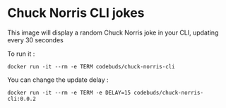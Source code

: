 # Chuck Norris CLI jokes

This image will display a random Chuck Norris joke in your CLI, updating every 30 secondes

To run it : 

```shell
docker run -it --rm -e TERM codebuds/chuck-norris-cli 
```

You can change the update delay : 

```shell
docker run -it --rm -e TERM -e DELAY=15 codebuds/chuck-norris-cli:0.0.2 
```
